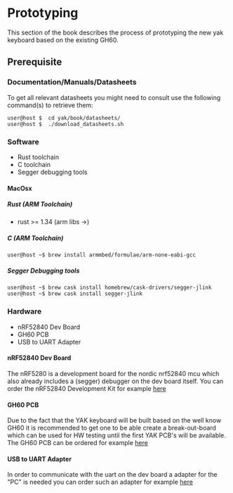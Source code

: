 # Prototyping
This section of the book describes the process of prototyping the new yak keyboard based on the existing GH60.


## Prerequisite

### Documentation/Manuals/Datasheets
To get all relevant datasheets you might need to consult use the following command(s) to retrieve them:

```shell
user@host $  cd yak/book/datasheets/
user@host $  ./download_datasheets.sh
```
### Software
 * Rust toolchain
 * C toolchain
 * Segger debugging tools


#### MacOsx
##### Rust (ARM Toolchain)
* rust >= 1.34 (arm libs ->)

##### C (ARM Toolchain)
```shell
user@host ~$ brew install armmbed/formulae/arm-none-eabi-gcc
```

##### Segger Debugging tools
```shell
user@host ~$ brew cask install homebrew/cask-drivers/segger-jlink
user@host ~$ brew cask install segger-jlink
```

### Hardware

* nRF52840 Dev Board
* GH60 PCB
* USB to UART Adapter

#### nRF52840 Dev Board
The nRF5280 is a development board for the nordic nrf52840 mcu which also already includes a (segger) debugger on the dev board itself.
You can order the nRF52840 Development Kit for example [here](https://www.rutronik24.com/product/nordic/nrf52840-dk/10422794.html)

#### GH60 PCB
Due to the fact that the YAK keyboard will be built based on the well know GH60 it is recommended to get one to be able create a break-out-board
which can be used for HW testing until the first YAK PCB's will be available.
The GH60 PCB can be ordered for example [here](https://www.banggood.com/GH60-DIY-Mechanical-Keyboard-PCB-Support-Breathing-LED-60-Cherry-MX-Poker2-Poker3-p-1084998.html?cur_warehouse=CN)

#### USB to UART Adapter
In order to communicate with the uart on the dev board a adapter for the "PC" is needed you can order such an adapter for example [here](https://www.amazon.de/dp/B0753H4SQS/ref=cm_sw_em_r_mt_dp_U_uEdSCb45T73B2?th=1)


